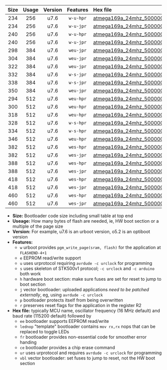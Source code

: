 |Size|Usage|Version|Features|Hex file|
|:-:|:-:|:-:|:-:|:--|
|234|256|u7.6|`w-u-hpr`|[atmega169a_24mhz_500000bps_ur.hex](https://raw.githubusercontent.com/stefanrueger/urboot/main//atmega169a_24mhz_500000bps_ur.hex)|
|234|256|u7.6|`w-u-jpr`|[atmega169a_24mhz_500000bps_ur_vbl.hex](https://raw.githubusercontent.com/stefanrueger/urboot/main//atmega169a_24mhz_500000bps_ur_vbl.hex)|
|240|256|u7.6|`w-u-hpr`|[atmega169a_24mhz_500000bps_lednop_ur.hex](https://raw.githubusercontent.com/stefanrueger/urboot/main//atmega169a_24mhz_500000bps_lednop_ur.hex)|
|240|256|u7.6|`w-u-jpr`|[atmega169a_24mhz_500000bps_lednop_ur_vbl.hex](https://raw.githubusercontent.com/stefanrueger/urboot/main//atmega169a_24mhz_500000bps_lednop_ur_vbl.hex)|
|298|384|u7.6|`weu-jpr`|[atmega169a_24mhz_500000bps_ee_ur_vbl.hex](https://raw.githubusercontent.com/stefanrueger/urboot/main//atmega169a_24mhz_500000bps_ee_ur_vbl.hex)|
|304|384|u7.6|`weu-jpr`|[atmega169a_24mhz_500000bps_ee_lednop_ur_vbl.hex](https://raw.githubusercontent.com/stefanrueger/urboot/main//atmega169a_24mhz_500000bps_ee_lednop_ur_vbl.hex)|
|322|384|u7.6|`weu-jpr`|[atmega169a_24mhz_500000bps_ee_lednop_fr_ur_vbl.hex](https://raw.githubusercontent.com/stefanrueger/urboot/main//atmega169a_24mhz_500000bps_ee_lednop_fr_ur_vbl.hex)|
|332|384|u7.6|`w-s-jpr`|[atmega169a_24mhz_500000bps_vbl.hex](https://raw.githubusercontent.com/stefanrueger/urboot/main//atmega169a_24mhz_500000bps_vbl.hex)|
|338|384|u7.6|`w-s-jpr`|[atmega169a_24mhz_500000bps_lednop_vbl.hex](https://raw.githubusercontent.com/stefanrueger/urboot/main//atmega169a_24mhz_500000bps_lednop_vbl.hex)|
|350|384|u7.6|`weu-jpr`|[atmega169a_24mhz_500000bps_ee_lednop_fr_ce_ur_vbl.hex](https://raw.githubusercontent.com/stefanrueger/urboot/main//atmega169a_24mhz_500000bps_ee_lednop_fr_ce_ur_vbl.hex)|
|294|512|u7.6|`weu-hpr`|[atmega169a_24mhz_500000bps_ee_ur.hex](https://raw.githubusercontent.com/stefanrueger/urboot/main//atmega169a_24mhz_500000bps_ee_ur.hex)|
|300|512|u7.6|`weu-hpr`|[atmega169a_24mhz_500000bps_ee_lednop_ur.hex](https://raw.githubusercontent.com/stefanrueger/urboot/main//atmega169a_24mhz_500000bps_ee_lednop_ur.hex)|
|318|512|u7.6|`weu-hpr`|[atmega169a_24mhz_500000bps_ee_lednop_fr_ur.hex](https://raw.githubusercontent.com/stefanrueger/urboot/main//atmega169a_24mhz_500000bps_ee_lednop_fr_ur.hex)|
|328|512|u7.6|`w-s-hpr`|[atmega169a_24mhz_500000bps.hex](https://raw.githubusercontent.com/stefanrueger/urboot/main//atmega169a_24mhz_500000bps.hex)|
|334|512|u7.6|`w-s-hpr`|[atmega169a_24mhz_500000bps_lednop.hex](https://raw.githubusercontent.com/stefanrueger/urboot/main//atmega169a_24mhz_500000bps_lednop.hex)|
|346|512|u7.6|`weu-hpr`|[atmega169a_24mhz_500000bps_ee_lednop_fr_ce_ur.hex](https://raw.githubusercontent.com/stefanrueger/urboot/main//atmega169a_24mhz_500000bps_ee_lednop_fr_ce_ur.hex)|
|382|512|u7.6|`wes-hpr`|[atmega169a_24mhz_500000bps_ee.hex](https://raw.githubusercontent.com/stefanrueger/urboot/main//atmega169a_24mhz_500000bps_ee.hex)|
|382|512|u7.6|`wes-jpr`|[atmega169a_24mhz_500000bps_ee_vbl.hex](https://raw.githubusercontent.com/stefanrueger/urboot/main//atmega169a_24mhz_500000bps_ee_vbl.hex)|
|388|512|u7.6|`wes-hpr`|[atmega169a_24mhz_500000bps_ee_lednop.hex](https://raw.githubusercontent.com/stefanrueger/urboot/main//atmega169a_24mhz_500000bps_ee_lednop.hex)|
|388|512|u7.6|`wes-jpr`|[atmega169a_24mhz_500000bps_ee_lednop_vbl.hex](https://raw.githubusercontent.com/stefanrueger/urboot/main//atmega169a_24mhz_500000bps_ee_lednop_vbl.hex)|
|418|512|u7.6|`wes-hpr`|[atmega169a_24mhz_500000bps_ee_lednop_fr.hex](https://raw.githubusercontent.com/stefanrueger/urboot/main//atmega169a_24mhz_500000bps_ee_lednop_fr.hex)|
|418|512|u7.6|`wes-jpr`|[atmega169a_24mhz_500000bps_ee_lednop_fr_vbl.hex](https://raw.githubusercontent.com/stefanrueger/urboot/main//atmega169a_24mhz_500000bps_ee_lednop_fr_vbl.hex)|
|460|512|u7.6|`wes-hpr`|[atmega169a_24mhz_500000bps_ee_lednop_fr_ce.hex](https://raw.githubusercontent.com/stefanrueger/urboot/main//atmega169a_24mhz_500000bps_ee_lednop_fr_ce.hex)|
|460|512|u7.6|`wes-jpr`|[atmega169a_24mhz_500000bps_ee_lednop_fr_ce_vbl.hex](https://raw.githubusercontent.com/stefanrueger/urboot/main//atmega169a_24mhz_500000bps_ee_lednop_fr_ce_vbl.hex)|

- **Size:** Bootloader code size including small table at top end
- **Useage:** How many bytes of flash are needed, ie, HW boot section or a multiple of the page size
- **Version:** For example, u7.6 is an urboot version, o5.2 is an optiboot version
- **Features:**
  + `w` urboot provides `pgm_write_page(sram, flash)` for the application at `FLASHEND-4+1`
  + `e` EEPROM read/write support
  + `u` uses urprotocol requiring `avrdude -c urclock` for programming
  + `s` uses skeleton of STK500v1 protocol; `-c urclock` and `-c arduino` both work
  + `h` hardware boot section: make sure fuses are set for reset to jump to boot section
  + `j` vector bootloader: uploaded applications *need to be patched externally*, eg, using `avrdude -c urclock`
  + `p` bootloader protects itself from being overwritten
  + `r` preserves reset flags for the application in the register R2
- **Hex file:** typically MCU name, oscillator frequency (16 MHz default) and baud rate (115200 default) followed by
  + `ee` bootloader supports EEPROM read/write
  + `lednop` "template" bootloader contains `mov rx,rx` nops that can be replaced to toggle LEDs
  + `fr` bootloader provides non-essential code for smoother error handing
  + `ce` bootloader provides a chip erase command
  + `ur` uses urprotocol and requires `avrdude -c urclock` for programming
  + `vbl` vector bootloader: set fuses to jump to reset, not the HW boot section
